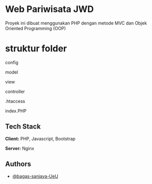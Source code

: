# Web Pariwisata JWD

Proyek ini dibuat menggunakan PHP dengan metode MVC dan Objek Oriented Programming (OOP)

# struktur folder

config

model

view

controller

.htaccess

index.PHP

## Tech Stack

**Client:** PHP, Javascript, Bootstrap

**Server:** Nginx

## Authors

- [@bagas-sanjaya-UeU](https://github.com/bagas-sanjaya-UeU)
